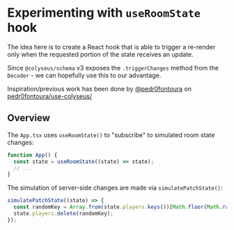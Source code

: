 # Experimenting with `useRoomState` hook

The idea here is to create a React hook that is able to trigger a re-render only when the requested portion of the state receives an update.

Since `@colyseus/schema` v3 exposes the `.triggerChanges` method from the `Decoder` - we can hopefully use this to our advantage.

Inspiration/previous work has been done by [@pedr0fontoura](https://github.com/pedr0fontoura) on [pedr0fontoura/use-colyseus/](https://github.com/pedr0fontoura/use-colyseus/)

## Overview

The `App.tsx` uses `useRoomState()` to "subscribe" to simulated room state changes:

```typescript
function App() {
  const state = useRoomState((state) => state);
  // ...
}
```

The simulation of server-side changes are made via `simulatePatchState()`:

```typescript
simulatePatchState((state) => {
  const randomKey = Array.from(state.players.keys())[Math.floor(Math.random() * state.players.size)];
  state.players.delete(randomKey);
});
```